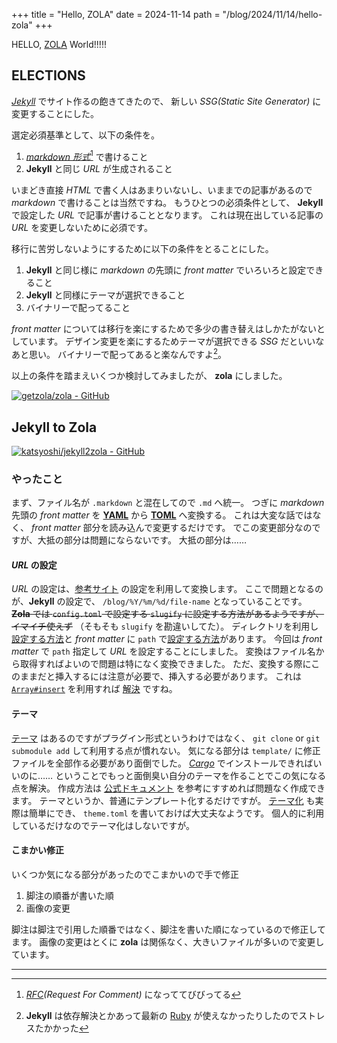 +++
title = "Hello, ZOLA"
date = 2024-11-14
path = "/blog/2024/11/14/hello-zola"
+++

HELLO, [ZOLA](https://www.getzola.org) World!!!!!

## ELECTIONS

_[Jekyll](http://jekyllrb.com/)_ でサイト作るの飽きてきたので、
新しい _SSG(Static Site Generator)_ に変更することにした。

選定必須基準として、以下の条件を。

1. _[markdown 形式](https://tex2e.github.io/rfc-translater/html/rfc7763.html)_[^markdown] で書けること
1. **Jekyll** と同じ _URL_ が生成されること

いまどき直接 _HTML_ で書く人はあまりいないし、いままでの記事があるので _markdown_ で書けることは当然ですね。
もうひとつの必須条件として、 **Jekyll** で設定した _URL_ で記事が書けることとなります。
これは現在出している記事の _URL_ を変更しないために必須です。

移行に苦労しないようにするために以下の条件をとることにした。

1. **Jekyll** と同じ様に _markdown_ の先頭に _front matter_ でいろいろと設定できること
1. **Jekyll** と同様にテーマが選択できること
1. バイナリーで配ってること

_front matter_ については移行を楽にするためで多少の書き替えはしかたがないとしています。
デザイン変更を楽にするためテーマが選択できる _SSG_ だといいなあと思い。
バイナリーで配ってあると楽なんですよ[^binary]。

以上の条件を踏まえいくつか検討してみましたが、 **zola** にしました。

[![getzola/zola - GitHub](https://gh-card.dev/repos/getzola/zola.svg)](https://github.com/getzola/zola)

## Jekyll to Zola

[![katsyoshi/jekyll2zola - GitHub](https://gh-card.dev/repos/katsyoshi/jekyll2zola.svg)](https://github.com/katsyoshi/jekyll2zola)

### やったこと

まず、ファイル名が `.markdown` と混在してので `.md` へ統一。
つぎに _markdown_ 先頭の _front matter_ を [**YAML**](https://yaml.org) から [**TOML**](https://toml.io) へ変換する。
これは大変な話ではなく、 _front matter_ 部分を読み込んで変更するだけです。
でこの変更部分なのですが、大抵の部分は問題にならないです。
大抵の部分は……

#### _URL_ の設定

_URL_ の設定は、[参考サイト](https://zenn.dev/anz/scraps/ebf857a5cbcfb6#front-matter-%E3%81%A7%E5%88%B6%E5%BE%A1%E3%81%99%E3%82%8B%E6%96%B9%E6%B3%95) の設定を利用して変換します。
ここで問題となるのが、**Jekyll** の設定で、 `/blog/%Y/%m/%d/file-name` となっていることです。
~~**Zola** では `config.toml` で設定する `slugify` に設定する方法があるようですが、イマイチ使えず~~
（そもそも `slugify` を勘違いしてた）。
ディレクトリを利用し[設定する方法](https://www.getzola.org/documentation/content/overview/)と _front matter_ に `path` で[設定する方法](https://www.getzola.org/documentation/content/page/)があります。
今回は _front matter_ で `path` 指定して _URL_ を設定することにしました。
変換はファイル名から取得すればよいので問題は特になく変換できました。
ただ、変換する際にこのままだと挿入するには注意が必要で、挿入する必要があります。
これは [`Array#insert`](https://docs.ruby-lang.org/ja/3.3/method/Array/i/insert.html) を利用すれば [解決](https://github.com/katsyoshi/jekyll2zola/blob/main/lib/jekyll2zola/converter.rb#L34) ですね。

#### テーマ

[テーマ](https://www.getzola.org/themes/) はあるのですがプラグイン形式というわけではなく、 `git clone` or `git submodule add` して利用する点が慣れない。
気になる部分は `template/` に修正ファイルを全部作る必要があり面倒でした。
[_Cargo_](https://crates.io/) でインストールできればいいのに……
ということでもっと面倒臭い自分のテーマを作ることでこの気になる点を解決。
作成方法は [公式ドキュメント](https://www.getzola.org/documentation/getting-started/overview/#templates) を参考にすすめれば問題なく作成できます。
テーマというか、普通にテンプレート化するだけですが。
[テーマ化](https://www.getzola.org/documentation/themes/creating-a-theme/) も実際は簡単にでき、 `theme.toml` を書いておけば大丈夫なようです。
個人的に利用しているだけなのでテーマ化はしないですが。

#### こまかい修正
いくつか気になる部分があったのでこまかいので手で修正

1. 脚注の順番が書いた順
1. 画像の変更

脚注は脚注で引用した順番ではなく、脚注を書いた順になっているので修正してます。
画像の変更はとくに **zola** は関係なく、大きいファイルが多いので変更しています。

<hr>

[^markdown]: _[RFC](https://www.ietf.org/process/rfcs/)(Request For Comment)_ になっててびびってる
[^binary]: **Jekyll** は依存解決とかあって最新の [Ruby](https://www.ruby-lang.org) が使えなかったりしたのでストレスたかかった
